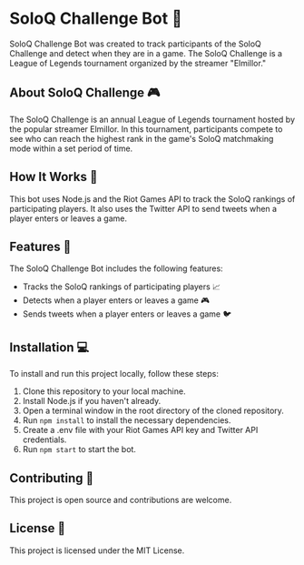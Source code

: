 # SoloQ Challenge Bot 🤖
SoloQ Challenge Bot was created to track participants of the SoloQ Challenge and detect when they are in a game. The SoloQ Challenge is a League of Legends tournament organized by the streamer "Elmillor."

## About SoloQ Challenge 🎮
The SoloQ Challenge is an annual League of Legends tournament hosted by the popular streamer Elmillor. In this tournament, participants compete to see who can reach the highest rank in the game's SoloQ matchmaking mode within a set period of time.

## How It Works 🤔
This bot uses Node.js and the Riot Games API to track the SoloQ rankings of participating players. It also uses the Twitter API to send tweets when a player enters or leaves a game.

## Features 🚀
The SoloQ Challenge Bot includes the following features:

- Tracks the SoloQ rankings of participating players 📈
- Detects when a player enters or leaves a game 🎮
- Sends tweets when a player enters or leaves a game 🐦

## Installation 💻
To install and run this project locally, follow these steps:

1. Clone this repository to your local machine.
2. Install Node.js if you haven't already.
3. Open a terminal window in the root directory of the cloned repository.
4. Run `npm install` to install the necessary dependencies.
5. Create a .env file with your Riot Games API key and Twitter API credentials.
6. Run `npm start` to start the bot.

## Contributing 🤝
This project is open source and contributions are welcome.

## License 📜
This project is licensed under the MIT License.
